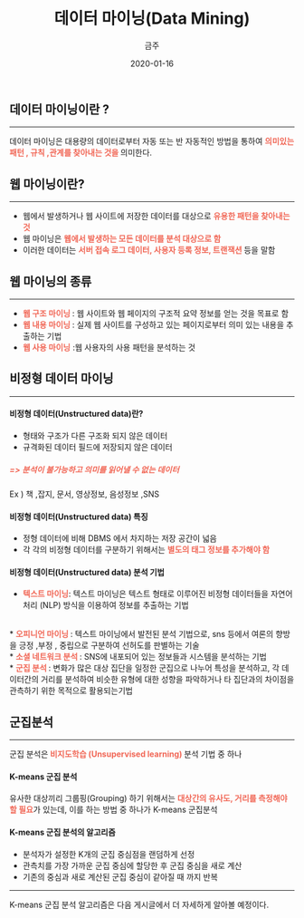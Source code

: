 ﻿---
title : "데이터 마이닝(Data Mining)"
author : "금주"
#categories : - study
date: "2020-01-16"
---

## 데이터 마이닝이란 ?
-----
데이터 마이닝은 대용량의 데이터로부터 자동 또는 반 자동적인 방법을 통하여 <b><span style="color:rgb(241, 102, 85)">의미있는 패턴 , 규칙 ,관계를 찾아내는 것을 </span></b> 의미한다.
## 웹 마이닝이란?
-----
* 웹에서 발생하거나 웹 사이트에 저장한 데이터를 대상으로 <b><span style="color:rgb(241, 102, 85)"> 유용한 패턴을 찾아내는 것</span></b>
* 웹 마이닝은 <b><span style="color:rgb(241, 102, 85)"> 웹에서 발생하는 모든 데이터를 분석 대상으로 함</span></b>
 * 이러한 데이터는 <b><span style="color:rgb(241, 102, 85)"> 서버 접속 로그 데이터, 사용자 등록 정보, 트랜잭션 </span></b>등을 말함

## 웹 마이닝의 종류
 -----
* <b><span style="color:rgb(241, 102, 85)"> 웹 구조 마이닝 </span></b> : 웹 사이트와 웹 페이지의 구조적 요약 정보를 얻는 것을 목표로 함
* <b><span style="color:rgb(241, 102, 85)"> 웹 내용 마이닝 </span></b> : 실제 웹 사이트를 구성하고 있는 페이지로부터 의미 있는 내용을 추출하는 기법
* <b><span style="color:rgb(241, 102, 85)"> 웹 사용 마이닝</span></b>  :웹 사용자의 사용 패턴을 분석하는 것

## 비정형 데이터 마이닝
-----
#### 비정형 데이터(Unstructured data)란?
* 형태와 구조가 다른 구조화 되지 않은 데이터
* 규격화된 데이터 필드에 저장되지 않은 데이터
##### <b><span style="color:rgb(241, 102, 85)">=> 분석이 불가능하고 의미를 읽어낼 수 없는 데이터</span></b>
Ex ) 책 ,잡지, 문서, 영상정보, 음성정보 ,SNS

#### 비정형 데이터(Unstructured data) 특징
* 정형 데이터에 비해 DBMS 에서 차지하는  저장 공간이 넓음
* 각 각의 비정형 데이터를 구분하기 위해서는 <b><span style="color:rgb(241, 102, 85)"> 별도의 태그 정보를 추가해야 함</span></b>

#### 비정형 데이터(Unstructured data) 분석 기법
* <b><span style="color:rgb(241, 102, 85)">텍스트 마이닝</span></b>: 텍스트 마이닝은 텍스트 형태로 이루어진 비정형 데이터들을 자연어 처리 (NLP) 방식을 이용하여 정보를 추출하는 기법
<br>
* <b><span style="color:rgb(241, 102, 85)">오피니언 마이닝 </span></b>: 텍스트 마이닝에서 발전된 분석 기법으로, sns 등에서 여론의 향방을 긍정 ,부정 , 중립으로 구분하여 선허도를 판별하는 기술
<br>
* <b><span style="color:rgb(241, 102, 85)">소셜 네트워크 분석 </span></b> : SNS에 내포되어 있는 정보들과 시스템을 분석하는 기법
<br>
* <b><span style="color:rgb(241, 102, 85)">군집 분석 </span></b>: 변화가 많은 대상 집단을 일정한 군집으로 나누어 특성을 분석하고, 각 데이터간의 거리를 분석하여 비슷한 유형에 대한 성향을 파악하거나 타 집단과의 차이점을 관측하기 위한 목적으로 활용되는기법

## 군집분석
-----
군집 분석은<b><span style="color:rgb(241, 102, 85)"> 비지도학습 (Unsupervised learning) </span></b>분석 기법 중 하나
#### K-means 군집 분석
유사한 대상끼리 그룹핑(Grouping) 하기 위해서는 <b><span style="color:rgb(241, 102, 85)">대상간의 유사도, 거리를 측정해야할 필요</span></b>가 있는데, 이를 하는 방법 중 하나가 K-means 군집분석
#### K-means 군집 분석의 알고리즘
* 분석자가 설정한 K개의 군집 중심점을 랜덤하게 선정
* 관측치를  가장 가까운 군집 중심에 할당한 후 군집 중심을 새로 계산
* 기존의 중심과 새로 계산된 군집 중심이 같아질 때 까지 반복

---
K-means 군집 분석 알고리즘은 다음 게시글에서 더 자세하게 알아볼 예정이다.
